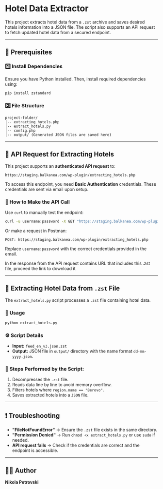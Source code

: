 # Hotel Data Extractor

This project extracts hotel data from a `.zst` archive and saves desired hotels information into a JSON file. The script also supports an API request to fetch updated hotel data from a secured endpoint.

---

## 📌 Prerequisites
### 1️⃣ Install Dependencies
Ensure you have Python installed. Then, install required dependencies using:
```bash
pip install zstandard
```

### 2️⃣ File Structure
```
project-folder/
│-- extracting_hotels.php
│-- extract_hotels.py
│-- config.php
│-- output/ (Generated JSON files are saved here)
```

---

## 🔹 API Request for Extracting Hotels
This project supports an **authenticated API request** to:
```
https://staging.balkanea.com/wp-plugin/extracting_hotels.php
```
To access this endpoint, you need **Basic Authentication** credentials. These credentials are sent via email upon setup.

### 📡 How to Make the API Call
Use `curl` to manually test the endpoint:
```bash
curl -u username:password -X GET "https://staging.balkanea.com/wp-plugin/extracting_hotels.php"
```
Or make a request in Postman:
```Postman
POST: https://staging.balkanea.com/wp-plugin/extracting_hotels.php
```

Replace `username:password` with the correct credentials provided in the email.

In the response from the API request contains URL that includes this .zst file, proceed the link to download it

---

## 🔄 Extracting Hotel Data from `.zst` File
The `extract_hotels.py` script processes a `.zst` file containing hotel data.

### 📝 **Usage**
```bash
python extract_hotels.py
```

### ⚙ **Script Details**
- **Input:** `feed_en_v3.json.zst`
- **Output:** JSON file in `output/` directory with the name format `dd-mm-yyyy.json`.

### 🔧 **Steps Performed by the Script:**
1. Decompresses the `.zst` file.
2. Reads data line by line to avoid memory overflow.
3. Filters hotels where `region.name == "Berovo"`.
4. Saves extracted hotels into a `JSON` file.

---

## ❗ Troubleshooting
- **"FileNotFoundError"** → Ensure the `.zst` file exists in the same directory.
- **"Permission Denied"** → Run `chmod +x extract_hotels.py` or use `sudo` if needed.
- **API request fails** → Check if the credentials are correct and the endpoint is accessible.

---

## 👨‍💻 Author
**Nikola Petrovski**

